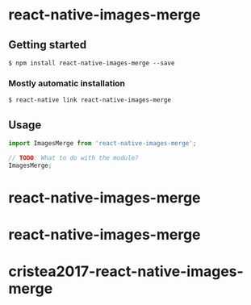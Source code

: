 # react-native-images-merge

## Getting started

`$ npm install react-native-images-merge --save`

### Mostly automatic installation

`$ react-native link react-native-images-merge`

## Usage
```javascript
import ImagesMerge from 'react-native-images-merge';

// TODO: What to do with the module?
ImagesMerge;
```
# react-native-images-merge
# react-native-images-merge
# cristea2017-react-native-images-merge
